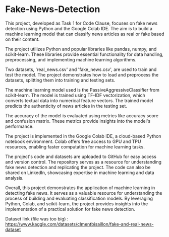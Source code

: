 # Fake-News-Detection
This project, developed as Task 1 for Code Clause, focuses on fake news detection using Python and the Google Colab IDE. The aim is to build a machine learning model that can classify news articles as real or fake based on their content.

The project utilizes Python and popular libraries like pandas, numpy, and scikit-learn. These libraries provide essential functionality for data handling, preprocessing, and implementing machine learning algorithms.

Two datasets, 'real_news.csv' and 'fake_news.csv', are used to train and test the model. The project demonstrates how to load and preprocess the datasets, splitting them into training and testing sets.

The machine learning model used is the PassiveAggressiveClassifier from scikit-learn. The model is trained using TF-IDF vectorization, which converts textual data into numerical feature vectors. The trained model predicts the authenticity of news articles in the testing set.

The accuracy of the model is evaluated using metrics like accuracy score and confusion matrix. These metrics provide insights into the model's performance.

The project is implemented in the Google Colab IDE, a cloud-based Python notebook environment. Colab offers free access to GPU and TPU resources, enabling faster computation for machine learning tasks.

The project's code and datasets are uploaded to GitHub for easy access and version control. The repository serves as a resource for understanding fake news detection and replicating the project. The code can also be shared on LinkedIn, showcasing expertise in machine learning and data analysis.

Overall, this project demonstrates the application of machine learning in detecting fake news. It serves as a valuable resource for understanding the process of building and evaluating classification models. By leveraging Python, Colab, and scikit-learn, the project provides insights into the implementation of a practical solution for fake news detection.

Dataset link (file was too big) : https://www.kaggle.com/datasets/clmentbisaillon/fake-and-real-news-dataset
